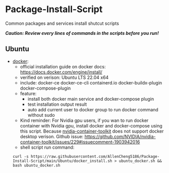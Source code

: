 # Package-Install-Script
Common packages and services install shutcut scripts

_**Caution: Review every lines of commands in the scripts before you run!**_

## Ubuntu
-   [docker](/Ubuntu/docker_install.sh):
    - official installation guide on docker docs: https://docs.docker.com/engine/install/
    - verified on verison: Ubuntu LTS 22.04 x64
    - include: docker-ce docker-ce-cli containerd.io docker-buildx-plugin docker-compose-plugin
    - feature: 
        - install both docker main service and docker-compose plugin
        - test installation output result
        - auto add current user to docker group to run docker command without sudo
    - Kind reminder:
    For Nvidia gpu users, if you wan to run docker container with Nvidia gpu, install docker and docker-compose using this script. Because [nvidia-container-toolkit](https://github.com/NVIDIA/nvidia-container-toolkit) does not support docker desktop verison.
    Github issue: https://github.com/NVIDIA/nvidia-container-toolkit/issues/229#issuecomment-1903942016
    - shell script run command: 
    ```
    curl -s https://raw.githubusercontent.com/AllenCheng5186/Package-Install-Script/main/Ubuntu/docker_install.sh > ubuntu_docker.sh && bash ubuntu_docker.sh
    ```
